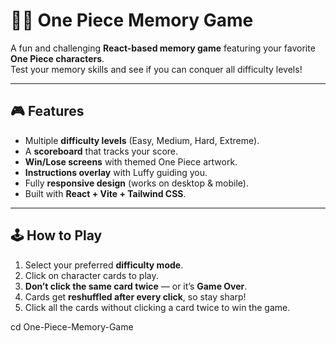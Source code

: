 # 🏴‍☠️ One Piece Memory Game

A fun and challenging **React-based memory game** featuring your favorite **One Piece characters**.  
Test your memory skills and see if you can conquer all difficulty levels!  

---

## 🎮 Features
- Multiple **difficulty levels** (Easy, Medium, Hard, Extreme).  
- A **scoreboard** that tracks your score.  
- **Win/Lose screens** with themed One Piece artwork.  
- **Instructions overlay** with Luffy guiding you.  
- Fully **responsive design** (works on desktop & mobile).  
- Built with **React + Vite + Tailwind CSS**.  

---

## 🕹️ How to Play
1. Select your preferred **difficulty mode**.  
2. Click on character cards to play.  
3. **Don’t click the same card twice** — or it’s **Game Over**.  
4. Cards get **reshuffled after every click**, so stay sharp!  
5. Click all the cards without clicking a card twice to win the game.

cd One-Piece-Memory-Game

